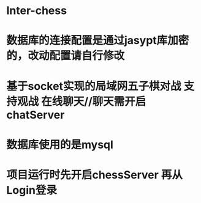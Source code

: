 # Inter-chess
# 数据库的连接配置是通过jasypt库加密的，改动配置请自行修改
# 基于socket实现的局域网五子棋对战 支持观战 在线聊天//聊天需开启chatServer
# 数据库使用的是mysql 
# 项目运行时先开启chessServer 再从Login登录
